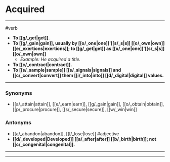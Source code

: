 # Acquired
---
#verb
- **To [[g/_get|get]].**
- **To [[g/_gain|gain]], usually by [[o/_one|one]]'[[s/_s|s]] [[o/_own|own]] [[e/_exertions|exertions]]; to [[g/_get|get]] as [[o/_one|one]]'[[s/_s|s]] [[o/_own|own]]**
	- _Example: He acquired a title._
- **To [[c/_contract|contract]].**
- **To [[s/_sample|sample]] [[s/_signals|signals]] and [[c/_convert|convert]] them [[i/_into|into]] [[d/_digital|digital]] values.**
---
### Synonyms
- [[a/_attain|attain]], [[e/_earn|earn]], [[g/_gain|gain]], [[o/_obtain|obtain]], [[p/_procure|procure]], [[s/_secure|secure]], [[w/_win|win]]
### Antonyms
- [[a/_abandon|abandon]], [[l/_lose|lose]]
#adjective
- **[[d/_developed|Developed]] [[a/_after|after]] [[b/_birth|birth]]; not [[c/_congenital|congenital]].**
---
---
